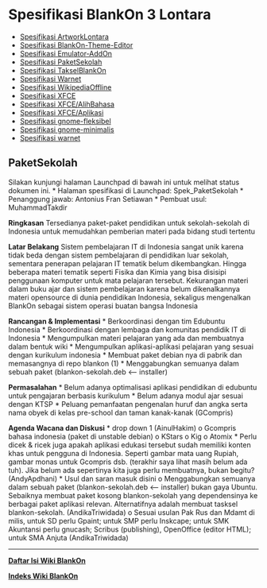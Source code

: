 # Spesifikasi BlankOn 3 Lontara

  + [Spesifikasi ArtworkLontara](http://dev.blankonlinux.or.id/wiki/3/Spesifikasi/ArtworkLontara)
  + [Spesifikasi BlankOn-Theme-Editor](http://dev.blankonlinux.or.id/wiki/3/Spesifikasi/BlankOn-Theme-Editor)
  + [Spesifikasi Emulator-AddOn](http://dev.blankonlinux.or.id/wiki/3/Spesifikasi/Emulator-AddOn)
  + [Spesifikasi PaketSekolah](http://dev.blankonlinux.or.id/wiki/3/Spesifikasi/PaketSekolah)
  + [Spesifikasi TakselBlankOn](http://dev.blankonlinux.or.id/wiki/3/Spesifikasi/TakselBlankOn)
  + [Spesifikasi Warnet](http://dev.blankonlinux.or.id/wiki/3/Spesifikasi/Warnet)
  + [Spesifikasi WikipediaOffline](http://dev.blankonlinux.or.id/wiki/3/Spesifikasi/WikipediaOffline)
  + [Spesifikasi XFCE](http://dev.blankonlinux.or.id/wiki/3/Spesifikasi/XFCE)
  + [Spesifikasi XFCE/AlihBahasa](http://dev.blankonlinux.or.id/wiki/3/Spesifikasi/XFCE/AlihBahasa)
  + [Spesifikasi XFCE/Aplikasi](http://dev.blankonlinux.or.id/wiki/3/Spesifikasi/XFCE/Aplikasi)
  + [Spesifikasi gnome-fleksibel](http://dev.blankonlinux.or.id/wiki/3/Spesifikasi/gnome-fleksibel)
  + [Spesifikasi gnome-minimalis](http://dev.blankonlinux.or.id/wiki/3/Spesifikasi/gnome-minimalis)
  + [Spesifikasi warnet](http://dev.blankonlinux.or.id/wiki/3/Spesifikasi/warnet)


## PaketSekolah

Silakan kunjungi halaman Launchpad di bawah ini untuk melihat status dokumen ini.
    * Halaman spesifikasi di Launchpad: ​Spek_PaketSekolah
    * Penanggung jawab: Antonius Fran Setiawan
    * Pembuat usul: MuhammadTakdir

**Ringkasan**
Tersedianya paket-paket pendidikan untuk sekolah-sekolah di Indonesia untuk memudahkan pemberian materi pada bidang studi tertentu

**Latar Belakang**
Sistem pembelajaran IT di Indonesia sangat unik karena tidak beda dengan sistem pembelajaran di pendidikan luar sekolah, sementara penerapan pelajaran IT
tematik belum dikembangkan. Hingga beberapa materi tematik seperti Fisika dan Kimia yang bisa disisipi penggunaan komputer untuk mata pelajaran tersebut. Kekurangan materi dalam buku ajar dan sistem pembelajaran karena belum dikenalkannya materi opensource di dunia pendidikan Indonesia, sekaligus mengenalkan BlankOn sebagai sistem operasi buatan bangsa Indonesia

**Rancangan & Implementasi**
    * Berkoordinasi dengan tim Edubuntu Indonesia
    * Berkoordinasi dengan lembaga dan komunitas pendidik IT di Indonesia
    * Mengumpulkan materi pelajaran yang ada dan membuatnya dalam bentuk wiki
    * Mengumpulkan aplikasi-aplikasi pelajaran yang sesuai dengan kurikulum indonesia
    * Membuat paket debian nya di pabrik dan memasangnya di repo blankon (1)
    * Menggabungkan semuanya dalam sebuah paket (blankon-sekolah.deb <-- installer)

**Permasalahan**
    * Belum adanya optimalisasi aplikasi pendidikan di edubuntu untuk pengajaran berbasis kurikulum
    * Belum adanya modul ajar sesuai dengan KTSP
    * Peluang pemanfaatan pengenalan huruf dan angka serta nama obyek di kelas pre-school dan taman kanak-kanak (GCompris)

**Agenda Wacana dan Diskusi**
    * drop down 1 (AinulHakim)
          o Gcompris bahasa indonesia (paket di unstable debian)
          o KStars
          o Kig
          o Atomix
    * Perlu dicek & ricek juga apakah aplikasi edukasi tersebut sudah memiliki konten khas untuk pengguna di Indonesia. Seperti gambar mata uang Rupiah, gambar monas untuk Gcompris dsb. (terakhir saya lihat masih belum ada tuh). Jika belum ada sepertinya kita juga perlu membuatnya, bukan begitu? (AndyApdhani)
    * Usul dan saran masuk disini
          o Menggabungkan semuanya dalam sebuah paket (blankon-sekolah.deb <-- installer) bukan gaya Ubuntu. Sebaiknya membuat paket kosong
            blankon-sekolah yang dependensinya ke berbagai paket aplikasi relevan. Alternatifnya adalah membuat tasksel blankon-sekolah.
            (AndikaTriwidada)
          o Sesuai usulan Pak Rus dan Mdamt di milis, untuk SD perlu Gpaint; untuk SMP perlu Inskcape; untuk SMK Akuntansi perlu gnucash;
            Scribus (publishing), OpenOffice (editor HTML); untuk SMA Anjuta (AndikaTriwidada)






---
[**Daftar Isi Wiki BlankOn**](/DaftarIsi/README.md)
 
[**Indeks Wiki BlankOn**](/Indeks.md)



